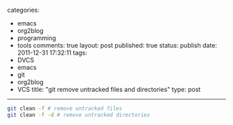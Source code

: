 categories: 
  - emacs
  - org2blog
  - programming
  - tools
comments: true
layout: post
published: true
status: publish
date: 2011-12-31 17:32:11
tags: 
  - DVCS
  - emacs
  - git
  - org2blog
  - VCS
title: "git remove untracked files and directories"
type: post
---

```sh
git clean -f # remove untracked files
git clean -f -d # remove untracked directories
```
